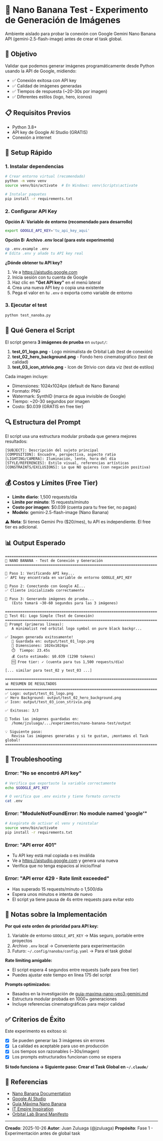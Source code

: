 # 🍌 Nano Banana Test - Experimento de Generación de Imágenes

Ambiente aislado para probar la conexión con Google Gemini Nano Banana API (gemini-2.5-flash-image) antes de crear el task global.

## 🎯 Objetivo

Validar que podemos generar imágenes programáticamente desde Python usando la API de Google, midiendo:

- ✅ Conexión exitosa con API key
- ✅ Calidad de imágenes generadas
- ✅ Tiempos de respuesta (~20-30s por imagen)
- ✅ Diferentes estilos (logo, hero, iconos)

## 📋 Requisitos Previos

- Python 3.8+
- API key de Google AI Studio (GRATIS)
- Conexión a internet

## 🚀 Setup Rápido

### 1. Instalar dependencias

```bash
# Crear entorno virtual (recomendado)
python -m venv venv
source venv/bin/activate  # En Windows: venv\Scripts\activate

# Instalar paquetes
pip install -r requirements.txt
```

### 2. Configurar API Key

**Opción A: Variable de entorno (recomendado para desarrollo)**

```bash
export GOOGLE_API_KEY='tu_api_key_aqui'
```

**Opción B: Archivo .env local (para este experimento)**

```bash
cp .env.example .env
# Edita .env y añade tu API key real
```

**¿Dónde obtener tu API key?**

1. Ve a https://aistudio.google.com
2. Inicia sesión con tu cuenta de Google
3. Haz clic en **"Get API key"** en el menú lateral
4. Crea una nueva API key o copia una existente
5. Pega el valor en tu `.env` o exporta como variable de entorno

### 3. Ejecutar el test

```bash
python test_nanoba.py
```

## 📸 Qué Genera el Script

El script genera **3 imágenes de prueba** en `output/`:

1. **test_01_logo.png** - Logo minimalista de Orbital Lab (test de conexión)
2. **test_02_hero_background.png** - Fondo hero cinematográfico (test de calidad)
3. **test_03_icon_strivio.png** - Icon de Strivio con data viz (test de estilos)

Cada imagen incluye:

- Dimensiones: 1024x1024px (default de Nano Banana)
- Formato: PNG
- Watermark: SynthID (marca de agua invisible de Google)
- Tiempo: ~20-30 segundos por imagen
- Costo: $0.039 (GRATIS en free tier)

## 🔍 Estructura del Prompt

El script usa una estructura modular probada que genera mejores resultados:

```
[SUBJECT]: Descripción del sujeto principal
[COMPOSITION]: Encuadre, perspectiva, aspecto ratio
[LIGHTING/CAMERA]: Iluminación, lente, hora del día
[STYLE/REFERENCES]: Estilo visual, referencias artísticas
[CONSTRAINTS/EXCLUSIONS]: Lo que NO quieres (con negación positiva)
```

## 💰 Costos y Límites (Free Tier)

- **Límite diario**: 1,500 requests/día
- **Límite por minuto**: 15 requests/minuto
- **Costo por imagen**: $0.039 (cuenta para tu free tier, no pagas)
- **Modelo**: gemini-2.5-flash-image (Nano Banana)

⚠️ **Nota**: Si tienes Gemini Pro ($20/mes), tu API es independiente. El free tier es adicional.

## 📊 Output Esperado

```
======================================================================
🍌 NANO BANANA - Test de Conexión y Generación
======================================================================

🔑 Paso 1: Verificando API key...
✅ API key encontrada en variable de entorno GOOGLE_API_KEY

🔌 Paso 2: Conectando con Google AI...
✅ Cliente inicializado correctamente

🎨 Paso 3: Generando imágenes de prueba...
   (Esto tomará ~30-60 segundos para las 3 imágenes)

======================================================================
🎨 Test 01: Logo Simple (Test de Conexión)
======================================================================
📝 Prompt (primeras líneas):
   A minimalist red orbital logo symbol on pure black backgr...

✅ Imagen generada exitosamente!
   📂 Guardada en: output/test_01_logo.png
   📐 Dimensiones: 1024x1024px
   ⏱️  Tiempo: 23.45s
   💰 Costo estimado: $0.039 (1290 tokens)
   🆓 Free tier: ✓ (cuenta para tus 1,500 requests/día)

[... similar para test_02 y test_03 ...]

======================================================================
📊 RESUMEN DE RESULTADOS
======================================================================
✅ Logo: output/test_01_logo.png
✅ Hero Background: output/test_02_hero_background.png
✅ Icon: output/test_03_icon_strivio.png

✅ Exitosas: 3/3

📂 Todas las imágenes guardadas en:
   /home/jzuluaga/.../experimentos/nano-banana-test/output

💡 Siguiente paso:
   Revisa las imágenes generadas y si te gustan, ¡montamos el Task global!
======================================================================
```

## 🐛 Troubleshooting

### Error: "No se encontró API key"

```bash
# Verifica que exportaste la variable correctamente
echo $GOOGLE_API_KEY

# O verifica que .env existe y tiene formato correcto
cat .env
```

### Error: "ModuleNotFoundError: No module named 'google'"

```bash
# Asegúrate de activar el venv y reinstalar
source venv/bin/activate
pip install -r requirements.txt
```

### Error: "API error 401"

- Tu API key está mal copiada o es inválida
- Ve a https://aistudio.google.com y genera una nueva
- Verifica que no tenga espacios al inicio/final

### Error: "API error 429 - Rate limit exceeded"

- Has superado 15 requests/minuto o 1,500/día
- Espera unos minutos e intenta de nuevo
- El script ya tiene pausa de 4s entre requests para evitar esto

## 📝 Notas sobre la Implementación

**Por qué este orden de prioridad para API key:**

1. Variable de entorno `GOOGLE_API_KEY` → Más seguro, portable entre proyectos
2. Archivo `.env` local → Conveniente para experimentación
3. Futuro: `~/.config/nanoba/config.yaml` → Para el task global

**Rate limiting amigable:**

- El script espera 4 segundos entre requests (safe para free tier)
- Puedes ajustar este tiempo en línea 175 del script

**Prompts optimizados:**

- Basados en la investigación de [guia-maxima-nano-veo3-gemini.md](../../investigaciones/guia-maxima-nano-veo3-gemini.md)
- Estructura modular probada en 1000+ generaciones
- Incluye referencias cinematográficas para mejor calidad

## ✅ Criterios de Éxito

Este experimento es exitoso si:

- [x] Se pueden generar las 3 imágenes sin errores
- [x] La calidad es aceptable para uso en producción
- [x] Los tiempos son razonables (~30s/imagen)
- [x] Los prompts estructurados funcionan como se espera

**Si todo funciona → Siguiente paso: Crear el Task Global en `~/.claude/`**

## 🔗 Referencias

- [Nano Banana Documentation](https://ai.google.dev/gemini-api/docs/models/gemini)
- [Google AI Studio](https://aistudio.google.com)
- [Guía Máxima Nano Banana](../../investigaciones/guia-maxima-nano-veo3-gemini.md)
- [IT Empire Inspiration](../../docs/research/itempire_inspiration.md)
- [Orbital Lab Brand Manifesto](../../docs/brand/manifesto.md)

---

**Creado**: 2025-10-26
**Autor**: Juan Zuluaga (@jzuluaga)
**Propósito**: Fase 1 - Experimentación antes de global task
